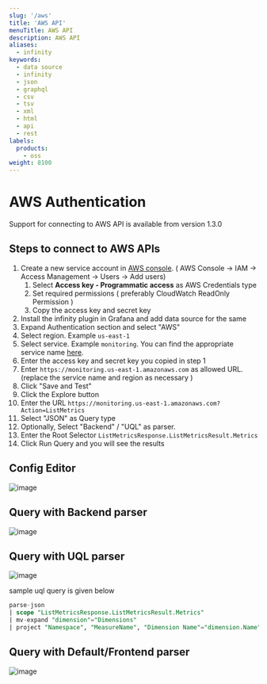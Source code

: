 ```yaml
---
slug: '/aws'
title: 'AWS API'
menuTitle: AWS API
description: AWS API
aliases:
  - infinity
keywords:
  - data source
  - infinity
  - json
  - graphql
  - csv
  - tsv
  - xml
  - html
  - api
  - rest
labels:
  products:
    - oss
weight: 8100
---
```


# AWS Authentication

Support for connecting to AWS API is available from version 1.3.0

## Steps to connect to AWS APIs

1. Create a new service account in [AWS console](https://us-east-1.console.aws.amazon.com/iam/home#/users$new?step=details). ( AWS Console -> IAM -> Access Management -> Users -> Add users)
   1. Select **Access key - Programmatic access** as AWS Credentials type
   2. Set required permissions ( preferably CloudWatch ReadOnly Permission )
   3. Copy the access key and secret key
2. Install the infinity plugin in Grafana and add data source for the same
3. Expand Authentication section and select "AWS"
4. Select region. Example `us-east-1`
5. Select service. Example `monitoring`. You can find the appropriate service name [here](https://docs.aws.amazon.com/general/latest/gr/aws-service-information.html).
6. Enter the access key and secret key you copied in step 1
7. Enter `https://monitoring.us-east-1.amazonaws.com` as allowed URL. (replace the service name and region as necessary )
8. Click "Save and Test"
9. Click the Explore button
10. Enter the URL `https://monitoring.us-east-1.amazonaws.com?Action=ListMetrics`
11. Select "JSON" as Query type
12. Optionally, Select "Backend" / "UQL" as parser.
13. Enter the Root Selector `ListMetricsResponse.ListMetricsResult.Metrics`
14. Click Run Query and you will see the results

## Config Editor

![image](https://user-images.githubusercontent.com/153843/210791648-7d05d435-2a26-469c-9bfd-e4db98018999.png#center)

## Query with Backend parser

![image](https://user-images.githubusercontent.com/153843/210788954-e8bf3fab-e1c7-426d-8e87-610315c6afee.png#center)

## Query with UQL parser

![image](https://user-images.githubusercontent.com/153843/210791302-178391c9-93f9-4449-8f5a-8e14a3db1eff.png#center)

sample uql query is given below

```sql
parse-json
| scope "ListMetricsResponse.ListMetricsResult.Metrics"
| mv-expand "dimension"="Dimensions"
| project "Namespace", "MeasureName", "Dimension Name"="dimension.Name", "Dimension Value"="dimension.Value"
```

## Query with Default/Frontend parser

![image](https://user-images.githubusercontent.com/153843/210790702-af822bdc-e974-4410-83b2-8e7776f03516.png#center)
